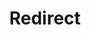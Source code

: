 ﻿---
layout: src/layouts/Redirect.astro
title: Redirect
redirect: /docs/octopus-rest-api/cli/octopus-project-create
pubDate:  2023-01-01
navSearch: false
navSitemap: false
navMenu: false
---
